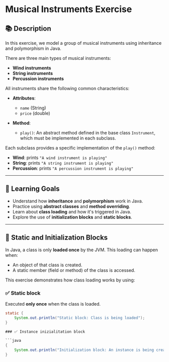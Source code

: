 # Musical Instruments Exercise

## 📚 Description

In this exercise, we model a group of musical instruments using inheritance and polymorphism in Java.

There are three main types of musical instruments:

- **Wind instruments**
- **String instruments**
- **Percussion instruments**

All instruments share the following common characteristics:

- **Attributes**:
  - `name` (String)
  - `price` (double)

- **Method**:
  - `play()`: An abstract method defined in the base class `Instrument`, which must be implemented in each subclass.

Each subclass provides a specific implementation of the `play()` method:

- **Wind**: prints `"A wind instrument is playing"`  
- **String**: prints `"A string instrument is playing"`  
- **Percussion**: prints `"A percussion instrument is playing"`

---

## 🧠 Learning Goals

- Understand how **inheritance** and **polymorphism** work in Java.
- Practice using **abstract classes** and **method overriding**.
- Learn about **class loading** and how it's triggered in Java.
- Explore the use of **initialization blocks** and **static blocks**.

---

## 🧪 Static and Initialization Blocks

In Java, a class is only **loaded once** by the JVM. This loading can happen when:

- An object of that class is created.
- A static member (field or method) of the class is accessed.

This exercise demonstrates how class loading works by using:

### ✅ Static block
Executed **only once** when the class is loaded.

```java
static {
    System.out.println("Static block: Class is being loaded");
}

### ✅ Instance inizialitation block

```java
{
    System.out.println("Initialization block: An instance is being created");
}
